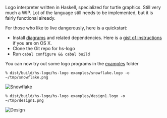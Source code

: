 Logo interpreter written in Haskell, specialized for turtle graphics. Still very
much a WIP. Lot of the language still needs to be implemented, but it is fairly 
functional already.

For those who like to live dangerously, here is a quickstart:

* Install [diagrams](http://projects.haskell.org/diagrams/) and related dependencies. Here is a [gist of instructions](https://gist.github.com/1683922) if you are on OS X.
* Clone the Git repo for hs-logo
* Run `cabal configure && cabal build`

You can now try out some logo programs in the [examples](https://github.com/deepakjois/hs-logo/tree/master/examples) folder

    % dist/build/hs-logo/hs-logo examples/snowflake.logo -o ~/tmp/snowflake.png

![Snowflake](https://lh3.googleusercontent.com/-UV4m8QM0B3w/TzhPEwWnvwI/AAAAAAAAD7Q/RJE5OOMaU8U/s400/snowflake.png)

    % dist/build/hs-logo/hs-logo examples/design1.logo -o ~/tmp/design1.png

![Design](https://lh4.googleusercontent.com/-nrsWCJizZz4/TzhPGcxKjQI/AAAAAAAAD7Y/NggGkhuPZf0/s400/logo1.png)
